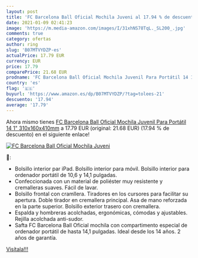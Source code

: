 ```yaml
---
layout: post
title: 'FC Barcelona Ball Oficial Mochila Juveni al 17.94 % de descuento'
date: 2021-01-09 02:41:23
image: 'https://m.media-amazon.com/images/I/31xhNS78TqL._SL200_.jpg'
comments: true
category: ofertas
author: ring
slug: 'B07MTVYDZP-es'
actualPrice: 17.79 EUR
currency: EUR
price: 17.79
comparePrice: 21.68 EUR
prodname: 'FC Barcelona Ball Oficial Mochila Juvenil Para Portátil 14 1"  310x160x410mm'
country: 'es'
flag: '🇪🇸'
buyurl: 'https://www.amazon.es/dp/B07MTVYDZP/?tag=tolees-21'
descuento: '17.94'
average: '17.79'
---
```


Ahora mismo tienes [FC Barcelona Ball Oficial Mochila Juvenil Para Portátil 14 1"  310x160x410mm](https://www.amazon.es/dp/B07MTVYDZP/?tag=tolees-21) a 17.79 EUR (original: 21.68 EUR) (17.94 %  de descuento) en el siguiente enlace!

[![FC Barcelona Ball Oficial Mochila Juveni](https://m.media-amazon.com/images/I/31xhNS78TqL._SL200_.jpg)](https://www.amazon.es/dp/B07MTVYDZP/?tag=tolees-21)

🔎:

- Bolsillo interior par iPad. Bolsillo interior para móvil. Bolsillo interior para ordenador portátil de 10,6 y 14,1 pulgadas.
- Confeccionada con un material de poliéster muy resistente y cremalleras suaves. Fácil de lavar.
- Bolsillo frontal con cramllera. Tiradores en los cursores para facilitar su apertura. Doble tirador en cremallera principal. Asa de mano reforzada en la parte superior. Bolsillo exterior trasero con cremallera.
- Espalda y hombreras acolchadas, ergonómicas, cómodas y ajustables. Rejilla acolchada anti-sudor.
- Safta FC Barcelona Ball Oficial mochila con compartimento especial de ordenador portátil de hasta 14,1 pulgadas. Ideal desde los 14 años. 2 años de garantía.

[Visítala!!!](https://www.amazon.es/dp/B07MTVYDZP/?tag=tolees-21)
